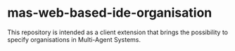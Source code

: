 # mas-web-based-ide-organisation
This repository is intended as a client extension that brings the possibility to specify organisations in Multi-Agent Systems.
